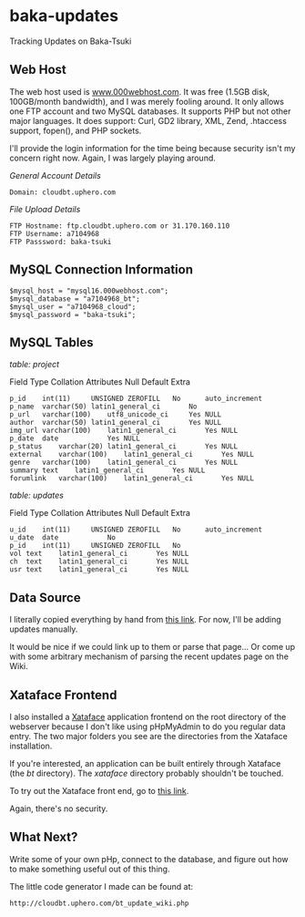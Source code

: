 baka-updates
============

Tracking Updates on Baka-Tsuki

Web Host
------------

The web host used is www.000webhost.com. It was free (1.5GB disk, 100GB/month bandwidth), and I was merely fooling around. It only allows one FTP account and two MySQL databases. It supports PHP but not other major languages. It does support: Curl, GD2 library, XML, Zend, .htaccess support, fopen(), and PHP sockets.

I'll provide the login information for the time being because security isn't my concern right now. Again, I was largely playing around.

*General Account Details*

    Domain: cloudbt.uphero.com

*File Upload Details*

    FTP Hostname: ftp.cloudbt.uphero.com or 31.170.160.110
    FTP Username: a7104968
    FTP Passsword: baka-tsuki

MySQL Connection Information
------------

    $mysql_host = "mysql16.000webhost.com";
    $mysql_database = "a7104968_bt";
    $mysql_user = "a7104968_cloud";
    $mysql_password = "baka-tsuki";

MySQL Tables
------------
*table: project*

Field	Type	Collation	Attributes	Null	Default	Extra	

    p_id	int(11)		UNSIGNED ZEROFILL	No		auto_increment	 
    p_name	varchar(50)	latin1_general_ci		No	
    p_url	varchar(100)	utf8_unicode_ci		Yes	NULL
    author	varchar(50)	latin1_general_ci		Yes	NULL
    img_url	varchar(100)	latin1_general_ci		Yes	NULL	
    p_date	date			Yes	NULL	
    p_status	varchar(20)	latin1_general_ci		Yes	NULL	
    external	varchar(100)	latin1_general_ci		Yes	NULL
    genre	varchar(100)	latin1_general_ci		Yes	NULL	
    summary	text	latin1_general_ci		Yes	NULL	
    forumlink	varchar(100)	latin1_general_ci		Yes	NULL	

*table: updates*

Field	Type	Collation	Attributes	Null	Default	Extra	

    u_id	int(11)		UNSIGNED ZEROFILL	No		auto_increment	
    u_date	date			No			
    p_id	int(11)		UNSIGNED ZEROFILL	No		
    vol	text	latin1_general_ci		Yes	NULL	
    ch	text	latin1_general_ci		Yes	NULL	
    usr	text	latin1_general_ci		Yes	NULL	

Data Source
------------
I literally copied everything by hand from [this link](http://www.mangaupdates.com/groups.html?id=630). For now, I'll be adding updates manually.

It would be nice if we could link up to them or parse that page... Or come up with some arbitrary mechanism of parsing the recent updates page on the Wiki.

Xataface Frontend
------------

I also installed a [Xataface](http://xataface.com/) application frontend on the root directory of the webserver because I don't like using pHpMyAdmin to do you regular data entry. The two major folders you see are the directories from the Xataface installation.

If you're interested, an application can be built entirely through Xataface (the *bt* directory). The *xataface* directory probably shouldn't be touched.

To try out the Xataface front end, go to [this link](http://cloudbt.uphero.com/bt/).

Again, there's no security.

What Next?
------------

Write some of your own pHp, connect to the database, and figure out how to make something useful out of this thing.

The little code generator I made can be found at:

    http://cloudbt.uphero.com/bt_update_wiki.php
